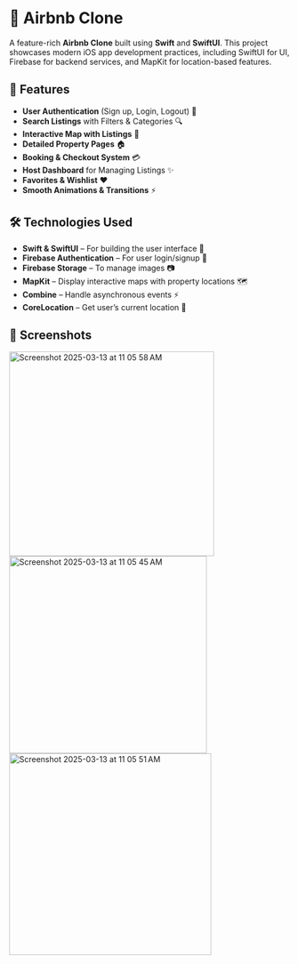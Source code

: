 # 🏡 Airbnb Clone

A feature-rich **Airbnb Clone** built using **Swift** and **SwiftUI**. This project showcases modern iOS app development practices, including SwiftUI for UI, Firebase for backend services, and MapKit for location-based features.

## 🚀 Features

- **User Authentication** (Sign up, Login, Logout) 🔐
- **Search Listings** with Filters & Categories 🔍
- **Interactive Map with Listings** 📍
- **Detailed Property Pages** 🏠
- **Booking & Checkout System** 💳
- **Host Dashboard** for Managing Listings ✨
- **Favorites & Wishlist** ❤️
- **Smooth Animations & Transitions** ⚡

## 🛠️ Technologies Used

- **Swift & SwiftUI** – For building the user interface 🎨
- **Firebase Authentication** – For user login/signup 🔑
- **Firebase Storage** – To manage images 📷
- **MapKit** – Display interactive maps with property locations 🗺️
- **Combine** – Handle asynchronous events ⚡
- **CoreLocation** – Get user’s current location 📌

## 📸 Screenshots
<img width="368" alt="Screenshot 2025-03-13 at 11 05 58 AM" src="https://github.com/user-attachments/assets/ee1572d2-e922-499e-b66d-d8640bd98715" />
<img width="355" alt="Screenshot 2025-03-13 at 11 05 45 AM" src="https://github.com/user-attachments/assets/2e61cda1-3b10-49b5-9e6a-736a708365df" />
<img width="363" alt="Screenshot 2025-03-13 at 11 05 51 AM" src="https://github.com/user-attachments/assets/bae959fd-ccd5-4fec-9b0c-71479f070656" />







